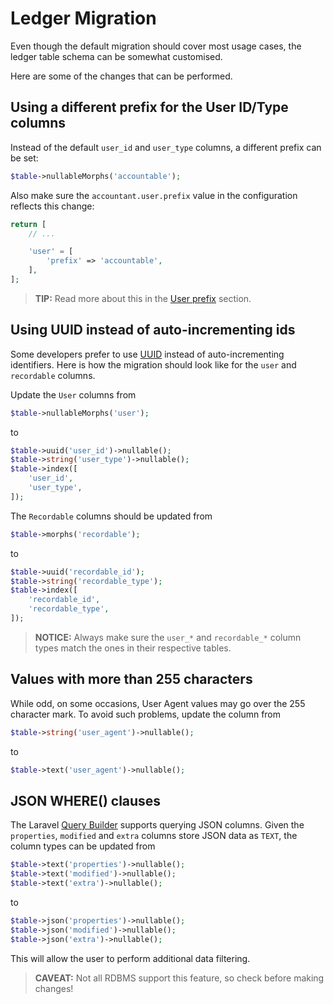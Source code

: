 # Ledger Migration
Even though the default migration should cover most usage cases, the ledger table schema can be somewhat customised.

Here are some of the changes that can be performed.

## Using a different prefix for the User ID/Type columns
Instead of the default `user_id` and `user_type` columns, a different prefix can be set:

```php
$table->nullableMorphs('accountable');
```

Also make sure the `accountant.user.prefix` value in the configuration reflects this change:

```php
return [
    // ...

    'user' = [
        'prefix' => 'accountable',
    ],
];
```

> **TIP:** Read more about this in the [User prefix](configuration.md#prefix) section.

## Using UUID instead of auto-incrementing ids
Some developers prefer to use [UUID](https://en.wikipedia.org/wiki/Universally_unique_identifier) instead of auto-incrementing identifiers.
Here is how the migration should look like for the `user` and `recordable` columns.

Update the `User` columns from
```php
$table->nullableMorphs('user');
```

to

```php
$table->uuid('user_id')->nullable();
$table->string('user_type')->nullable();
$table->index([
    'user_id', 
    'user_type',
]);
```

The `Recordable` columns should be updated from
```php
$table->morphs('recordable');
```

to

```php
$table->uuid('recordable_id');
$table->string('recordable_type');
$table->index([
    'recordable_id', 
    'recordable_type',
]);
```

> **NOTICE:** Always make sure the `user_*` and `recordable_*` column types match the ones in their respective tables.

## Values with more than 255 characters
While odd, on some occasions, User Agent values may go over the 255 character mark. To avoid such problems, update the column from
```php
$table->string('user_agent')->nullable();
```

to

```php
$table->text('user_agent')->nullable();
```

## JSON WHERE() clauses
The Laravel [Query Builder](https://laravel.com/docs/5.7/queries#json-where-clauses) supports querying JSON columns.
Given the `properties`, `modified` and `extra` columns store JSON data as `TEXT`, the column types can be updated from

```php
$table->text('properties')->nullable();
$table->text('modified')->nullable();
$table->text('extra')->nullable();
```

to

```php
$table->json('properties')->nullable();
$table->json('modified')->nullable();
$table->json('extra')->nullable();
```

This will allow the user to perform additional data filtering.

> **CAVEAT:** Not all RDBMS support this feature, so check before making changes!
